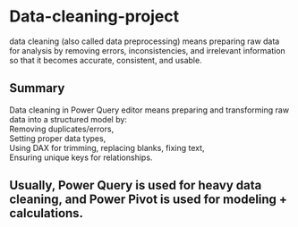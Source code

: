 # Data-cleaning-project
data cleaning (also called data preprocessing) means preparing raw data for analysis by removing errors, inconsistencies, and irrelevant information so that it becomes accurate, consistent, and usable.
## Summary
Data cleaning in Power Query editor means preparing and transforming raw data into a structured model by:
<br>
Removing duplicates/errors,
<br>
Setting proper data types,
<br>
Using DAX for trimming, replacing blanks, fixing text,
<br>
Ensuring unique keys for relationships.
<br>
## Usually, Power Query is used for heavy data cleaning, and Power Pivot is used for modeling + calculations.

